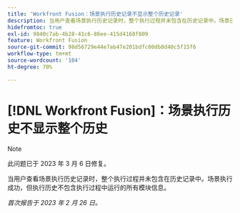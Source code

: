 ```yaml
---
title: 'Workfront Fusion：场景执行历史记录不显示整个历史记录'
description: 当用户查看场景执行历史记录时，整个执行过程并未包含在历史记录中。场景已成功执行，但执行历史记录不包含有关执行期间运行的所有模块的信息
hidefromtoc: true
exl-id: 9840c7ab-4b28-41c6-86ee-415d4168f809
feature: Workfront Fusion
source-git-commit: 98d56729e44e7ab47e201bdfc00db8d40c5f15f6
workflow-type: tm+mt
source-wordcount: '104'
ht-degree: 70%

---
```


# [!DNL Workfront Fusion]：场景执行历史不显示整个历史

>[!NOTE]
>
>此问题已于 2023 年 3 月 6 日修复。

当用户查看场景执行历史记录时，整个执行过程并未包含在历史记录中。场景执行成功，但执行历史不包含执行过程中运行的所有模块信息。

_首次报告于 2023 年 2 月 26 日。_
